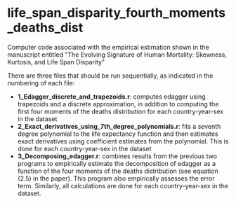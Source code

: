 # life_span_disparity_fourth_moments_deaths_dist
Computer code associated with the empirical estimation shown in the manuscript entitled "The Evolving Signature of Human Mortality: Skewness, Kurtosis, and Life Span Disparity"

There are three files that should be run sequentially, as indicated in the numbering of each file:
-  **1_Edagger_discrete_and_trapezoids.r**: computes edagger using trapezoids and a discrete approximation, in addition to computing the first four moments of the deaths distribution for each country-year-sex in the dataset
-  **2_Exact_derivatives_using_7th_degree_polynomials.r**: fits a seventh degree polynomial to the life expectancy function and then estimates exact derivatives using coefficient estimates from the polynomial. This is done for each country-year-sex in the dataset
-  **3_Decomposing_edagger.r**: combines results from the previous two programs to empirically estimate the decomposition of edagger as a function of the four moments of the deaths distribution (see equation (2.5) in the paper). This program also empirically assesses the error term. Similarly, all calculations are done for each country-year-sex in the dataset.
